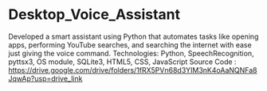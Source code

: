 # Desktop_Voice_Assistant
Developed a smart assistant using Python that automates tasks like opening apps, performing YouTube searches, and searching the internet with ease just giving the voice command.
Technologies: Python, SpeechRecognition, pyttsx3, OS module, SQLite3, HTML5, CSS, JavaScript
Source Code : https://drive.google.com/drive/folders/1fRX5PVn68d3YIM3nK4oAaNQNFa8JqwAp?usp=drive_link
